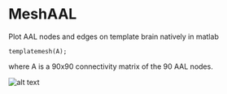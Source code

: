 # MeshAAL
Plot AAL nodes and edges on template brain natively in matlab

```
templatemesh(A);
```

where A is a 90x90 connectivity matrix of the 90 AAL nodes.


![alt text](example.gif)
